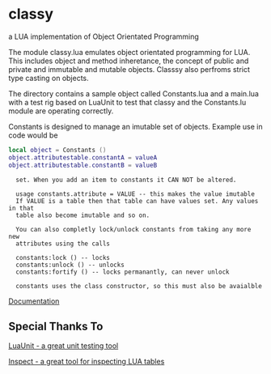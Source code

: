 # classy
a LUA implementation of Object Orientated Programming

The module classy.lua emulates object orientated programming for LUA. This includes object and method inheretance, the concept of public and private and immutable and mutable objects. Classsy also perfroms strict type casting on objects.

The directory contains a sample object called Constants.lua and a main.lua with a test rig based on LuaUnit to test that classy and the Constants.lu module are operating correctly.

Constants is designed to manage an imutable set of objects. Example use in  code would be

``` Lua
local object = Constants ()
object.attributestable.constantA = valueA
object.attributestable.constantB = valueB
```

      set. When you add an item to constants it CAN NOT be altered. 

      usage constants.attribute = VALUE -- this makes the value imutable
      If VALUE is a table then that table can have values set. Any values in that
      table also become imutable and so on.

      You can also completly lock/unlock constants from taking any more new
      attributes using the calls

      constants:lock () -- locks
      constants:unlock () -- unlocks
      constants:fortify () -- locks permanantly, can never unlock

      constants uses the class constructor, so this must also be avaialble

[Documentation](http://htmlpreview.github.com/?https://github.com/davporte/classy/blob/master/doc/index.html)

## Special Thanks To 
[LuaUnit - a great unit testing tool](https://github.com/bluebird75/luaunit/tree/LUAUNIT_V3_2_1)

[Inspect - a great tool for inspecting LUA tables](https://github.com/kikito/inspect.lua)
